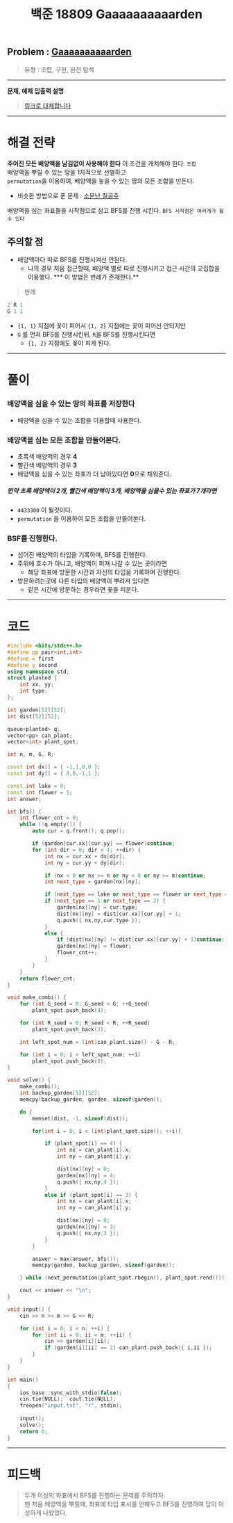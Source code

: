 ﻿---
title: 백준 18809 Gaaaaaaaaaarden
#date: 2020-01-01-00:00
categories:
- PS

tags:
- baekjoon
- PS
- Problem Solve
- 조합
- 구현
- 완전 탐색

---

## Problem : [Gaaaaaaaaaarden](https://www.acmicpc.net/problem/18809)
> 유형 : 조합, 구현, 완전 탐색

---


**문제, 예제 입출력 설명**

> [링크로 대체합니다](https://www.acmicpc.net/problem/18809)

---


# 해결 전략

> 
**주어진 모든 배양액을 남김없이 사용해야 한다** 이 조건을 캐치해야 한다. `조합`  
배양액을 뿌릴 수 있는 땅을 1차적으로 선별하고  
`permutation`을 이용하여, 배양액을 놓을 수 있는 땅의 모든 조합을 만든다.  
* 비슷한 방법으로 푼 문제 : [소문난 칠공주](https://unluckyjung.github.io/ps/2020/02/26/BOJ1941/)  

배양액을 심는 좌표들을 시작점으로 삼고 BFS를 진행 시킨다. `BFS 시작점은 여러개가 될 수 있다` 


## 주의할 점

* 배양액마다 따로 BFS를 진행시켜선 안된다.
	* 나의 경우 처음 접근할때, 배양액 별로 따로 진행시키고 접근 시간의 교집합을 이용했다.
	*** 이 방법은 반례가 존재한다.**

> 반례 

```c++
2 R 1
G 1 1
```
* `{1, 1}` 지점에 꽃이 피어서 `{1, 2}` 지점에는 꽃이 피어선 안되지만
* `G` 를 먼저 BFS를 진행시킨뒤, `R`을 BFS를 진행시킨다면
	* `{1, 2}` 지점에도 꽃이 피게 된다.

---


# 풀이

### 배양액을 심을 수 있는 땅의 좌표를 저장한다
* 배양액을 심을 수 있는 조합을 이용할때 사용한다.


### 배양액을 심는 모든 조합을 만들어본다.
* 초록색 배양액의 경우 **4**
* 빨간색 배양액의 경우 **3**
* 배양액을 심을 수 있는 좌표가 더 남아있다면 **0**으로 채워준다.

##### 만약 초록 배양액이 2개, 빨간색 배양액이 3개, 배양액을 심을수 있는 좌표가 7개라면
* `4433300` 이 될것이다.
* `permutation` 을 이용하여 모든 조합을 만들어본다.



### BSF를 진행한다.

* 심어진 배양액의 타입을 기록하며, BFS를 진행한다.
* 주위에 호수가 아니고, 배양액이 퍼져 나갈 수 있는 곳이라면
	* 해당 좌표에 방문한 시간과 자신의 타입을 기록하며 진행한다.
* 방문하려는곳에 다른 타입의 배양액이 뿌려져 있다면
	* 같은 시간에 방문하는 경우라면 꽃을 피운다.

---

# 코드

```c++
#include <bits/stdc++.h>
#define pp pair<int,int>
#define x first
#define y second
using namespace std;
struct planted {
    int xx, yy;
    int type;
};

int garden[52][52];
int dist[52][52];

queue<planted> q;
vector<pp> can_plant;
vector<int> plant_spot;

int n, m, G, R;

const int dx[] = { -1,1,0,0 };
const int dy[] = { 0,0,-1,1 };

const int lake = 0;
const int flower = 5;
int answer;

int bfs() {
    int flower_cnt = 0;
    while (!q.empty()) {
        auto cur = q.front(); q.pop();

        if (garden[cur.xx][cur.yy] == flower)continue;
        for (int dir = 0; dir < 4; ++dir) {
            int nx = cur.xx + dx[dir];
            int ny = cur.yy + dy[dir];

            if (nx < 0 or nx >= n or ny < 0 or ny >= m)continue;
            int next_type = garden[nx][ny];

            if (next_type == lake or next_type == flower or next_type == cur.type)continue;
            if (next_type == 1 or next_type == 2) {
                garden[nx][ny] = cur.type;
                dist[nx][ny] = dist[cur.xx][cur.yy] + 1;
                q.push({ nx,ny,cur.type });
            }
            else {
                if (dist[nx][ny] != dist[cur.xx][cur.yy] + 1)continue;
                garden[nx][ny] = flower;
                flower_cnt++;
            }
        }
    }
    return flower_cnt;
}

void make_combi() {
    for (int G_seed = 0; G_seed < G; ++G_seed)
        plant_spot.push_back(4);

    for (int R_seed = 0; R_seed < R; ++R_seed)
        plant_spot.push_back(3);

    int left_spot_num = (int)can_plant.size() - G - R;

    for (int i = 0; i < left_spot_num; ++i)
        plant_spot.push_back(0);
}

void solve() {
    make_combi();
    int backup_garden[52][52];
    memcpy(backup_garden, garden, sizeof(garden));

    do {
        memset(dist, -1, sizeof(dist));

        for(int i = 0; i < (int)plant_spot.size(); ++i){

            if (plant_spot[i] == 4) {
                int nx = can_plant[i].x;
                int ny = can_plant[i].y;

                dist[nx][ny] = 0;
                garden[nx][ny] = 4;
                q.push({ nx,ny,4 });
            }
            else if (plant_spot[i] == 3) {
                int nx = can_plant[i].x;
                int ny = can_plant[i].y;

                dist[nx][ny] = 0;
                garden[nx][ny] = 3;
                q.push({ nx,ny,3 });
            }
        }

        answer = max(answer, bfs());
        memcpy(garden, backup_garden, sizeof(garden));

    } while (next_permutation(plant_spot.rbegin(), plant_spot.rend()));

    cout << answer << "\n";
}

void input() {
	cin >> n >> m >> G >> R;

	for (int i = 0; i < n; ++i) {
		for (int ii = 0; ii < m; ++ii) {
			cin >> garden[i][ii];
			if (garden[i][ii] == 2) can_plant.push_back({ i,ii });
		}
	}
}

int main()
{
    ios_base::sync_with_stdio(false);
    cin.tie(NULL);  cout.tie(NULL);
    freopen("input.txt", "r", stdin);
    
    input();
    solve();
    return 0;
}
```


---


# 피드백


> 두개 이상의 좌표에서 BFS를 진행하는 문제를 주의하자.  
맨 처음 배양액을 뿌릴때, 좌표에 타입 표시를 안해두고 BFS를 진행하여 답이 이상하게 나왔었다.  
